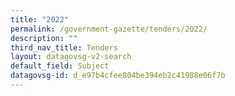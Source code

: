 ```yaml
---
title: "2022"
permalink: /government-gazette/tenders/2022/
description: ""
third_nav_title: Tenders
layout: datagovsg-v2-search
default_field: Subject
datagovsg-id: d_e97b4cfee804be394eb2c41988e06f7b
---
```

